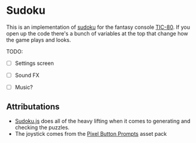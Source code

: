# Sudoku

This is an implementation of [sudoku](https://en.wikipedia.org/wiki/Sudoku) for the fantasy console [TIC-80](https://github.com/nesbox/TIC-80). If you open up the code there's a bunch of variables at the top that change how the game plays and looks.

TODO:

 - [ ] Settings screen
 - [ ] Sound FX
 - [ ] Music?


## Attributations

- [Sudoku.js](https://github.com/robatron/sudoku.js/) does all of the heavy lifting when it comes to generating and checking the puzzles.
- The joystick comes from the [Pixel Button Prompts](https://retrocademedia.itch.io/buttonprompts4) asset pack
